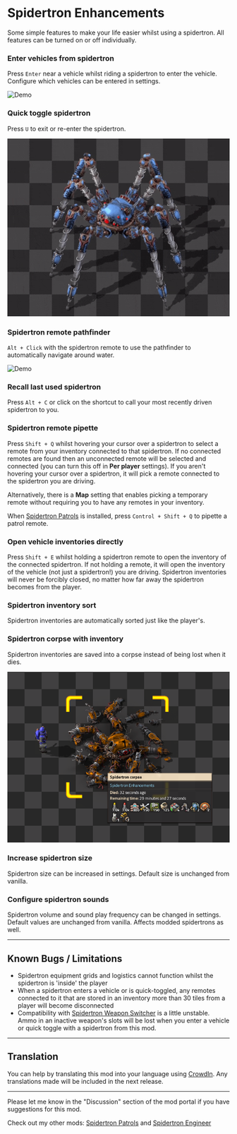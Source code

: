 # Spidertron Enhancements

Some simple features to make your life easier whilst using a spidertron. All features can be turned on or off individually.

### Enter vehicles from spidertron

Press `Enter` near a vehicle whilst riding a spidertron to enter the vehicle. Configure which vehicles can be entered in settings.

![Demo](https://github.com/tburrows13/SpidertronEnhancements/raw/master/resources/onto-train.gif)

### Quick toggle spidertron

Press `U` to exit or re-enter the spidertron.

![Demo](https://github.com/tburrows13/SpidertronEnhancements/raw/master/resources/quick-toggle.gif)

### Spidertron remote pathfinder

`Alt + Click` with the spidertron remote to use the pathfinder to automatically navigate around water.

![Demo](https://github.com/tburrows13/SpidertronEnhancements/raw/master/resources/pathfinder.gif)

### Recall last used spidertron

Press `Alt + C` or click on the shortcut to call your most recently driven spidertron to you.

### Spidertron remote pipette

Press `Shift + Q` whilst hovering your cursor over a spidertron to select a remote from your inventory connected to that spidertron. If no connected remotes are found then an unconnected remote will be selected and connected (you can turn this off in **Per player** settings).
If you aren't hovering your cursor over a spidertron, it will pick a remote connected to the spidertron you are driving.

Alternatively, there is a **Map** setting that enables picking a temporary remote without requiring you to have any remotes in your inventory.

When [Spidertron Patrols](https://mods.factorio.com/mod/SpidertronPatrols) is installed, press `Control + Shift + Q` to pipette a patrol remote.

### Open vehicle inventories directly

Press `Shift + E` whilst holding a spidertron remote to open the inventory of the connected spidertron. If not holding a remote, it will open the inventory of the vehicle (not just a spidertron!) you are driving.
Spidertron inventories will never be forcibly closed, no matter how far away the spidertron becomes from the player.

### Spidertron inventory sort

Spidertron inventories are automatically sorted just like the player's.

### Spidertron corpse with inventory

Spidertron inventories are saved into a corpse instead of being lost when it dies.

![Demo](https://github.com/tburrows13/SpidertronEnhancements/raw/master/resources/corpse.png)

### Increase spidertron size
Spidertron size can be increased in settings. Default size is unchanged from vanilla.

### Configure spidertron sounds

Spidertron volume and sound play frequency can be changed in settings. Default values are unchanged from vanilla. Affects modded spidertrons as well.

---
## Known Bugs / Limitations

- Spidertron equipment grids and logistics cannot function whilst the spidertron is 'inside' the player
- When a spidertron enters a vehicle or is quick-toggled, any remotes connected to it that are stored in an inventory more than 30 tiles from a player will become disconnected
- Compatibility with [Spidertron Weapon Switcher](https://mods.factorio.com/mod/SpidertronWeaponSwitcher) is a little unstable. Ammo in an inactive weapon's slots will be lost when you enter a vehicle or quick toggle with a spidertron from this mod.

---
## Translation

You can help by translating this mod into your language using [CrowdIn](https://crowdin.com/project/factorio-mods-localization). Any translations made will be included in the next release.

---


Please let me know in the "Discussion" section of the mod portal if you have suggestions for this mod.

Check out my other mods: [Spidertron Patrols](https://mods.factorio.com/mod/SpidertronPatrols) and [Spidertron Engineer](https://mods.factorio.com/mod/SpidertronEngineer)
